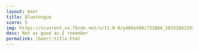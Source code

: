 ```yaml
---
layout: beer
title: Bluetongue
score: 5
img: https://scontent.xx.fbcdn.net/v/t1.0-0/p480x480/733866_10151602292633745_1103549106_n.jpg?oh=b5eda45ae597c80336118f132c47c6e7&oe=5837A8A6
desc: Not as good as I remember
permalink: /beer/:title.html
---
```

